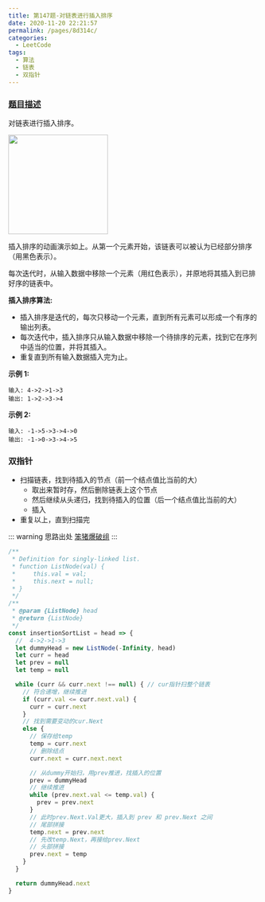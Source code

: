```yaml
---
title: 第147题-对链表进行插入排序
date: 2020-11-20 22:21:57
permalink: /pages/8d314c/
categories:
  - LeetCode
tags:
  - 算法
  - 链表
  - 双指针
---
```


### [题目描述](https://leetcode-cn.com/problems/insertion-sort-list/)

对链表进行插入排序。

<img src="https://cdn.jsdelivr.net/gh/zhixiangyao/CDN/images/leetcode/Insertion-sort-example-300px.gif" width="200" />

插入排序的动画演示如上。从第一个元素开始，该链表可以被认为已经部分排序（用黑色表示）。

每次迭代时，从输入数据中移除一个元素（用红色表示），并原地将其插入到已排好序的链表中。

<!-- more -->

**插入排序算法:**

- 插入排序是迭代的，每次只移动一个元素，直到所有元素可以形成一个有序的输出列表。
- 每次迭代中，插入排序只从输入数据中移除一个待排序的元素，找到它在序列中适当的位置，并将其插入。
- 重复直到所有输入数据插入完为止。

**示例 1:**

```
输入: 4->2->1->3
输出: 1->2->3->4
```

**示例 2:**

```
输入: -1->5->3->4->0
输出: -1->0->3->4->5
```

### 双指针

- 扫描链表，找到待插入的节点（前一个结点值比当前的大）
  - 取出来暂时存，然后删除链表上这个节点
  - 然后继续从头递归，找到待插入的位置（后一个结点值比当前的大）
  - 插入
- 重复以上，直到扫描完

::: warning 思路出处
[笨猪爆破组](https://leetcode-cn.com/problems/insertion-sort-list/solution/wei-tu-jie-147dui-lian-biao-jin-xing-cha-ru-pai-xu/)
:::

```JavaScript
/**
 * Definition for singly-linked list.
 * function ListNode(val) {
 *     this.val = val;
 *     this.next = null;
 * }
 */
/**
 * @param {ListNode} head
 * @return {ListNode}
 */
const insertionSortList = head => {
  //  4->2->1->3
  let dummyHead = new ListNode(-Infinity, head)
  let curr = head
  let prev = null
  let temp = null

  while (curr && curr.next !== null) { // cur指针扫整个链表
    // 符合递增，继续推进
    if (curr.val <= curr.next.val) {
      curr = curr.next
    }
    // 找到需要变动的cur.Next
    else {
      // 保存给temp
      temp = curr.next
      // 删除结点
      curr.next = curr.next.next

      // 从dummy开始扫，用prev推进，找插入的位置
      prev = dummyHead
      // 继续推进
      while (prev.next.val <= temp.val) {
        prev = prev.next
      }
      // 此时prev.Next.Val更大，插入到 prev 和 prev.Next 之间
      // 尾部拼接
      temp.next = prev.next
      // 先改temp.Next，再接给prev.Next
      // 头部拼接
      prev.next = temp
    }
  }

  return dummyHead.next
}
```
